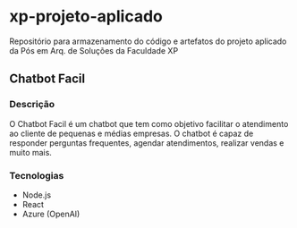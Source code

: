 # xp-projeto-aplicado
Repositório para armazenamento do código e artefatos do projeto aplicado da Pós em Arq. de Soluções da Faculdade XP


## Chatbot Facil

### Descrição
O Chatbot Facil é um chatbot que tem como objetivo facilitar o atendimento ao cliente de pequenas e médias empresas. O chatbot é capaz de responder perguntas frequentes, agendar atendimentos, realizar vendas e muito mais.

### Tecnologias

- Node.js
- React
- Azure (OpenAI)
